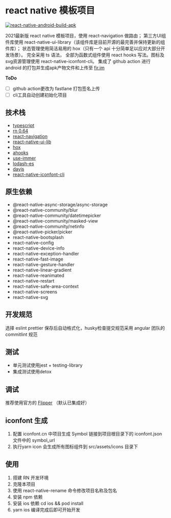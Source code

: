 # react native 模板项目

[![react-native-android-build-apk](https://github.com/VictorYuan666/rn-template/actions/workflows/react-native-android-build-apk.yml/badge.svg?branch=main)](https://github.com/VictorYuan666/rn-template/actions/workflows/react-native-android-build-apk.yml)

2021最新版 react native 模板项目，使用 react-navigation 做路由；
第三方UI组件库使用 react-native-ui-library（该组件库是目前开源的最完善并保持更新的组件库）；
状态管理使用简洁易用的 hox（只有一个 api 十分简单足以应对大部分开发场景）。
完全采用 ts 语法， 全部为函数式组件使用 react hooks 写法。图标及svg资源管理使用 react-native-iconfont-cli。
集成了 github action 进行 android 的打包并生成apk产物文件和上传至 [fir.im](https://www.betaqr.com/apps)

**ToDo**

- [ ] github action更改为 fastlane 打包签名上传
- [ ] cli工具自动创建初始化项目

## 技术栈

- [typescript](https://www.typescriptlang.org/docs/handbook/intro.html)
- [rn 0.64](https://reactnative.dev/)
- [react-navigation](https://reactnavigation.org/docs/getting-started)
- [react-native-ui-lib](https://wix.github.io/react-native-ui-lib/getting-started/setup)
- [hox](https://github.com/umijs/hox)
- [ahooks](https://ahooks.gitee.io/zh-CN/hooks/async)
- [use-immer](https://github.com/immerjs/use-immer)
- [lodash-es](https://www.lodashjs.com/)
- [dayjs](https://dayjs.gitee.io/zh-CN)
- [react-native-iconfont-cli](https://github.com/iconfont-cli/react-native-iconfont-cli)

## 原生依赖

- @react-native-async-storage/async-storage
- @react-native-community/blur
- @react-native-community/datetimepicker
- @react-native-community/masked-view
- @react-native-community/netinfo
- @react-native-picker/picker
- react-native-bootsplash
- react-native-config
- react-native-device-info
- react-native-exception-handler
- react-native-fast-image
- react-native-gesture-handler
- react-native-linear-gradient
- react-native-reanimated
- react-native-restart
- react-native-safe-area-context
- react-native-screens
- react-native-svg

## 开发规范

选择 eslint prettier 保存后自动格式化，husky检查提交规范采用 angular 团队的 commitlint 规范

## 测试

- 单元测试使用jest + testing-library
- 集成测试使用detox

## 调试

推荐使用官方的 [Flipper](https://fbflipper.com/) （默认已集成好）

## iconfont 生成

1. 配置 iconfont.cn 中项目生成 Symbol 链接到项目根目录下的 iconfont.json 文件中的 symbol_url
2. 执行yarn icon 会生成所有图标组件到 src/assets/icons 目录下

## 使用

1. 搭建 RN 开发环境
2. 克隆本项目
3. 使用 react-native-rename 命令修改项目名称及包名
4. 安装 npm 依赖 
5. 安装 ios 依赖 cd ios && pod install
6. yarn ios 编译完成后即可开始开发

